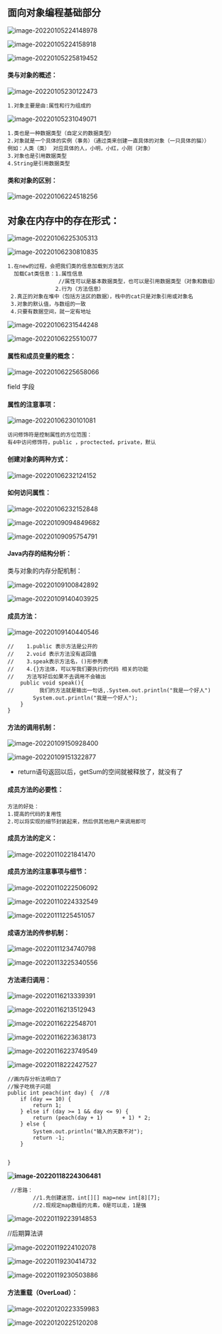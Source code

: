 ## 面向对象编程基础部分

![image-20220105224148978](../Picture_saving_address\typora-user-images\image-20220105224148978.png)

![image-20220105224158918](../Picture_saving_address\typora-user-images\image-20220105224158918.png)

![image-20220105225819452](../Picture_saving_address\typora-user-images\image-20220105225819452.png)

#### 类与对象的概述：

![image-20220105230122473](../Picture_saving_address\typora-user-images\image-20220105230122473.png)

```
1.对象主要是由:属性和行为组成的
```

![image-20220105231049071](../Picture_saving_address\typora-user-images\image-20220105231049071.png)

```
1.类也是一种数据类型（自定义的数据类型）
2.对象就是一个具体的实例（事务）（通过类来创建一直具体的对象（一只具体的猫））
例如：人类（类） 对应具体的人，小明，小红，小刚（对象）
3.对象也是引用数据类型
4.String是引用数据类型
```

#### 类和对象的区别：

![image-20220106224518256](../Picture_saving_address\typora-user-images\image-20220106224518256.png)

## 对象在内存中的存在形式：

![image-20220106225305313](../Picture_saving_address\typora-user-images\image-20220106225305313.png)

![image-20220106230810835](../Picture_saving_address\typora-user-images\image-20220106230810835.png)

```
1.在new的过程，会把我们类的信息加载到方法区
  加载Cat类信息：1.属性信息
  				//属性可以是基本数据类型，也可以是引用数据类型（对象和数组）
  		       2.行为（方法信息）
 2.真正的对象在堆中（包括方法区的数据），栈中的cat只是对象引用或对象名
 3.对象的默认值，与数组的一致
 4.只要有数据空间，就一定有地址
```

![image-20220106231544248](../Picture_saving_address\typora-user-images\image-20220106231544248.png)

![image-20220106225510077](../Picture_saving_address\typora-user-images\image-20220106225510077.png)

#### 属性和成员变量的概念：

![image-20220106225658066](../Picture_saving_address\typora-user-images\image-20220106225658066.png)

field 字段

#### 属性的注意事项：

![image-20220106230101081](../Picture_saving_address\typora-user-images\image-20220106230101081.png)

```
访问修饰符是控制属性的方位范围：
有4中访问修饰符，public ，proctected，private，默认
```

#### 创建对象的两种方式：

![image-20220106232124152](../Picture_saving_address\typora-user-images\image-20220106232124152.png)

#### 如何访问属性：

![image-20220106232152848](../Picture_saving_address\typora-user-images\image-20220106232152848.png)

![image-20220109094849682](../Picture_saving_address/JAVA第七章面向对象编程基础部分/image-20220109094849682.png)

![image-20220109095754791](../Picture_saving_address/JAVA第七章面向对象编程基础部分/image-20220109095754791.png)

#### Java内存的结构分析：

类与对象的内存分配机制：

![image-20220109100842892](../Picture_saving_address/JAVA第七章面向对象编程基础部分/image-20220109100842892.png)

![image-20220109140403925](../Picture_saving_address/JAVA第七章面向对象编程基础部分/image-20220109140403925.png)

#### 成员方法：

![image-20220109140440546](../Picture_saving_address/JAVA第七章面向对象编程基础部分/image-20220109140440546.png)

```
//    1.public 表示方法是公开的
//    2.void 表示方法没有返回值
//    3.speak表示方法名，()形参列表
//    4.{}方法体，可以写我们要执行的代码 相关的功能
//    方法写好后如果不去调用不会输出
    public void speak(){
//        我们的方法就是输出一句话,.System.out.println("我是一个好人")
        System.out.println("我是一个好人");
    }
}
```

#### 方法的调用机制：

![image-20220109150928400](../Picture_saving_address/JAVA第七章面向对象编程基础部分/image-20220109150928400.png)

![image-20220109151322877](../Picture_saving_address/JAVA第七章面向对象编程基础部分/image-20220109151322877.png)

* return语句返回以后，getSum的空间就被释放了，就没有了

#### 成员方法的必要性：

```
方法的好处：
1.提高的代码的复用性
2.可以将实现的细节封装起来，然后供其他用户来调用即可
```

#### 成员方法的定义：

![image-20220110221841470](../Picture_saving_address/JAVA第七章面向对象编程基础部分/image-20220110221841470.png)

#### 成员方法的注意事项与细节：

![image-20220110222506092](../Picture_saving_address/JAVA第七章面向对象编程基础部分/image-20220110222506092.png)

![image-20220110224332549](../Picture_saving_address/JAVA第七章面向对象编程基础部分/image-20220110224332549.png)

![image-20220111225451057](../Picture_saving_address/JAVA第七章面向对象编程基础部分/image-20220111225451057.png)

#### 成语方法的传参机制：

![image-20220111234740798](../Picture_saving_address/JAVA第七章面向对象编程基础部分/image-20220111234740798.png)

![image-20220113225340556](../Picture_saving_address/JAVA第七章面向对象编程基础部分/image-20220113225340556.png)

#### 方法递归调用：

![image-20220116213339391](../Picture_saving_address/JAVA第七章面向对象编程基础部分/image-20220116213339391.png)

![image-20220116213512943](../Picture_saving_address/JAVA第七章面向对象编程基础部分/image-20220116213512943.png)

![image-20220116222548701](../Picture_saving_address/JAVA第七章面向对象编程基础部分/image-20220116222548701.png)

![image-20220116223638173](../Picture_saving_address/JAVA第七章面向对象编程基础部分/image-20220116223638173.png)

![image-20220116223749549](../Picture_saving_address/JAVA第七章面向对象编程基础部分/image-20220116223749549.png)

![image-20220118222427527](../Picture_saving_address/JAVA第七章面向对象编程基础部分/image-20220118222427527.png)

```
//画内存分析法明白了
//猴子吃桃子问题
public int peach(int day) {  //8
    if (day == 10) {
        return 1;
    } else if (day >= 1 && day <= 9) {
        return (peach(day + 1)      + 1) * 2;
    } else {
        System.out.println("输入的天数不对");
        return -1;
    }


}
```

**![image-20220118224306481](../Picture_saving_address/JAVA第七章面向对象编程基础部分/image-20220118224306481.png)**

```
 //思路：
        //1.先创建迷宫，int[][] map=new int[8][7];
        //2.现规定map数组的元素，0是可以走，1是强
```

![image-20220119223914853](../Picture_saving_address/JAVA第七章面向对象编程基础部分/image-20220119223914853.png)

//后期算法讲

![image-20220119224102078](../Picture_saving_address/JAVA第七章面向对象编程基础部分/image-20220119224102078.png)

![image-20220119230414732](../Picture_saving_address/JAVA第七章面向对象编程基础部分/image-20220119230414732.png)

![image-20220119230503886](../Picture_saving_address/JAVA第七章面向对象编程基础部分/image-20220119230503886.png)

####   方法重载（OverLoad）：

![image-20220120223359983](../Picture_saving_address/JAVA第七章面向对象编程基础部分/image-20220120223359983.png)

![image-20220120225120208](../Picture_saving_address/JAVA第七章面向对象编程基础部分/image-20220120225120208.png)

